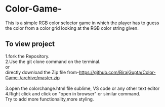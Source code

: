 # Color-Game-

This is a simple RGB color selector game in which the player has to guess the color
from a color grid looking at the RGB color string given.

## To view project

1.fork the Repository.<br>
2.Use the git clone command on the terminal.<br>
                   or <br>
 directly download the Zip file from-https://github.com/BirajGupta/Color-Game-/archive/master.zip   <br> 
 <br>
3.open the colorchange.html file sublime, VS code or any other text editor<br>
4.Right click and click on "open in browser" or similar command.<br>
Try to add more functionality,more styling.
     
